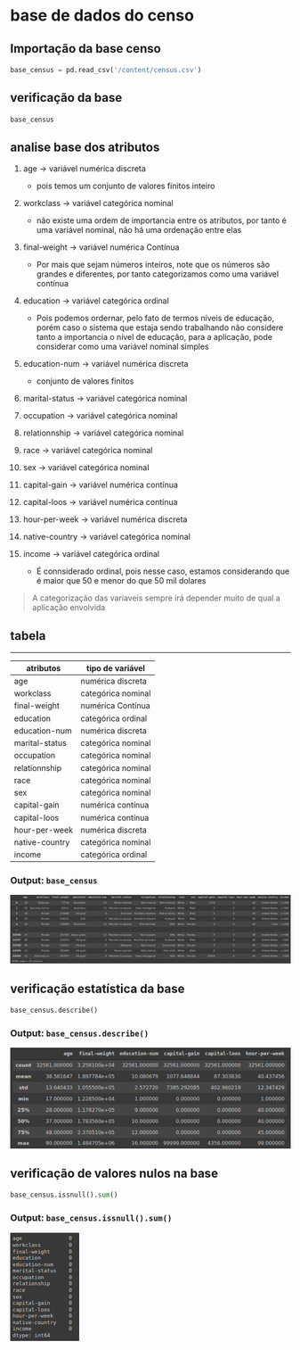 # base de dados do censo

## Importação da base censo

```python
base_census = pd.read_csv('/content/census.csv')
```

## verificação da base

```python
base_census
```

## analise base dos atributos

1. age $\rightarrow$ variável numérica discreta
    - pois temos um conjunto de valores finitos inteiro
2. workclass $\rightarrow$ variável categórica nominal
    - não existe uma ordem de importancia entre os atributos, por tanto é uma variável nominal, não há uma ordenação entre elas
3. final-weight $\rightarrow$ variável numérica Contínua
    - Por mais que sejam números inteiros, note que os números são grandes e diferentes, por tanto categorizamos como uma variável contínua
4. education $\rightarrow$ variável categórica ordinal
    - Pois podemos ordernar, pelo fato de termos níveis de educação, porém caso o sistema que estaja sendo trabalhando não considere tanto a importancia o nível de educação, para a aplicação, pode considerar como uma variável nominal simples

5. education-num $\rightarrow$ variável numérica discreta
    - conjunto de valores finitos
6. marital-status $\rightarrow$ variável categórica nominal
7. occupation $\rightarrow$ variável categórica nominal
8. relationnship $\rightarrow$ variável categórica nominal
9. race $\rightarrow$ variável categórica nominal
10. sex $\rightarrow$ variável categórica nominal
11. capital-gain $\rightarrow$ variável numérica contínua
12. capital-loos $\rightarrow$ variável numérica contínua
13. hour-per-week $\rightarrow$ variável numérica discreta
14. native-country $\rightarrow$ variável categórica nominal
15. income $\rightarrow$ variável categórica ordinal
    - É connsiderado ordinal, pois nesse caso, estamos considerando que é maior que 50 e menor do que 50 mil dolares

> A categorização das variaveis sempre irá depender muito de qual a aplicação envolvida

## tabela

------------------------
atributos | tipo de variável
------- | -------
age | numérica discreta
workclass | categórica nominal
final-weight | numérica Contínua
education | categórica ordinal
education-num | numérica discreta
marital-status | categórica nominal
occupation | categórica nominal
relationnship | categórica nominal
race | categórica nominal
sex | categórica nominal
capital-gain | numérica contínua
capital-loos | numérica contínua
hour-per-week | numérica discreta
native-country | categórica nominal
income | categórica ordinal

### Output: `base_census`

![base_census](img/base_census.png)

## verificação estatística da base

```python
base_census.describe()
```

### Output: `base_census.describe()`

![base_census.describe()](img/base_census_describe.png)

## verificação de valores nulos na base

```python
base_census.issnull().sum()
```

### Output: `base_census.issnull().sum()`

![base_census.issnull().sum()](img/base_census_issnull_sum.png)
